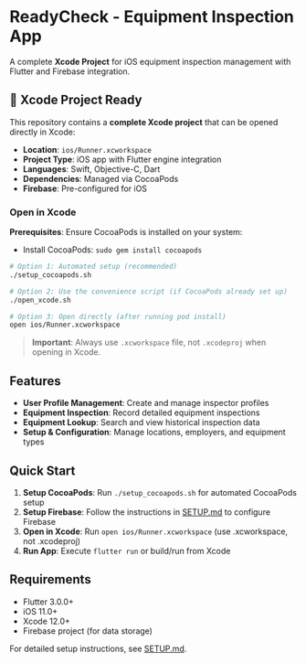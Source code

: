 # ReadyCheck - Equipment Inspection App

A complete **Xcode Project** for iOS equipment inspection management with Flutter and Firebase integration.

## 🍎 Xcode Project Ready

This repository contains a **complete Xcode project** that can be opened directly in Xcode:

- **Location**: `ios/Runner.xcworkspace`
- **Project Type**: iOS app with Flutter engine integration
- **Languages**: Swift, Objective-C, Dart
- **Dependencies**: Managed via CocoaPods
- **Firebase**: Pre-configured for iOS

### Open in Xcode

**Prerequisites**: Ensure CocoaPods is installed on your system:
- Install CocoaPods: `sudo gem install cocoapods`

```bash
# Option 1: Automated setup (recommended)
./setup_cocoapods.sh

# Option 2: Use the convenience script (if CocoaPods already set up)
./open_xcode.sh

# Option 3: Open directly (after running pod install)
open ios/Runner.xcworkspace
```
> **Important**: Always use `.xcworkspace` file, not `.xcodeproj` when opening in Xcode.

## Features

- **User Profile Management**: Create and manage inspector profiles
- **Equipment Inspection**: Record detailed equipment inspections
- **Equipment Lookup**: Search and view historical inspection data
- **Setup & Configuration**: Manage locations, employers, and equipment types

## Quick Start

1. **Setup CocoaPods**: Run `./setup_cocoapods.sh` for automated CocoaPods setup
2. **Setup Firebase**: Follow the instructions in [SETUP.md](SETUP.md) to configure Firebase
3. **Open in Xcode**: Run `open ios/Runner.xcworkspace` (use .xcworkspace, not .xcodeproj)  
4. **Run App**: Execute `flutter run` or build/run from Xcode

## Requirements

- Flutter 3.0.0+
- iOS 11.0+
- Xcode 12.0+
- Firebase project (for data storage)

For detailed setup instructions, see [SETUP.md](SETUP.md).
